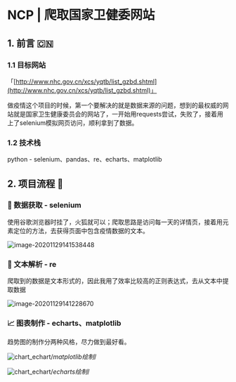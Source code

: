 # NCP | 爬取国家卫健委网站

## 1. 前言 🇨🇳

### 1.1 目标网站

「[http://www.nhc.gov.cn/xcs/yqtb/list_gzbd.shtml](http://www.nhc.gov.cn/xcs/yqtb/list_gzbd.shtml)」

​	做疫情这个项目的时候，第一个要解决的就是数据来源的问题，想到的最权威的网站就是国家卫生健康委员会的网站了，一开始用requests尝试，失败了，接着用上了selenium模拟网页访问，顺利拿到了数据。

### 1.2 技术栈

python - selenium、pandas、re、echarts、matplotlib

## 2. 项目流程 🚗

### 🐛 数据获取 - selenium

使用谷歌浏览器时挂了，火狐就可以；爬取思路是访问每一天的详情页，接着用元素定位的方法，去获得页面中包含疫情数据的文本。

![image-20201129141538448](https://billie-s-album.oss-cn-beijing.aliyuncs.com/img/image-20201129141538448.png)

### 🌲 文本解析 - re

爬取到的数据是文本形式的，因此我用了效率比较高的正则表达式，去从文本中提取数据

![image-20201129141228670](https://billie-s-album.oss-cn-beijing.aliyuncs.com/img/image-20201129141228670.png)

### 📈 图表制作 - echarts、matplotlib

趋势图的制作分两种风格，尽力做到最好看。

![chart_echart](https://billie-s-album.oss-cn-beijing.aliyuncs.com/img/chart_plt.png)/*matplotlib绘制*/

![chart_echart](https://billie-s-album.oss-cn-beijing.aliyuncs.com/img/chart_echart.png)/*echarts绘制*/

